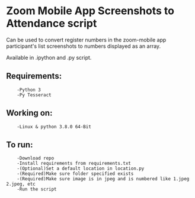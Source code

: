 # Zoom Mobile App Screenshots to Attendance script
Can be used to convert register numbers in the zoom-mobile app participant's list screenshots to numbers displayed as an array.

Available in .ipython and .py script.

## Requirements:
```
	-Python 3
	-Py Tesseract
```

## Working on:
```
	-Linux & python 3.8.0 64-Bit
```

## To run:
```
	-Download repo
	-Install requirements from requirements.txt
	-(Optional)Set a default location in location.py
	-(Required)Make sure folder specified exists
	-(Required)Make sure image is in jpeg and is numbered like 1.jpeg 2.jpeg, etc
	-Run the script
```
